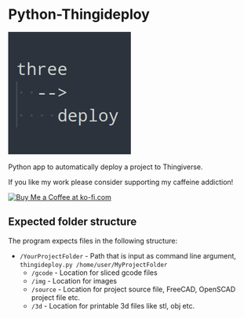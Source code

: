 # Python-Thingideploy

![Logo](img/Logo.png)

Python app to automatically deploy a project to Thingiverse.

If you like my work please consider supporting my caffeine addiction!

<a href='https://ko-fi.com/U7U6G0X3' target='_blank'><img height='36' style='border:0px;height:36px;' src='https://az743702.vo.msecnd.net/cdn/kofi4.png?v=0' border='0' alt='Buy Me a Coffee at ko-fi.com' /></a>

## Expected folder structure

The program expects files in the following structure:

- `/YourProjectFolder` - Path that is input as command line argument, `thingideploy.py /home/user/MyProjectFolder`
  - `/gcode`    - Location for sliced gcode files
  - `/img`      - Location for images
  - `/source`   - Location for project source file, FreeCAD, OpenSCAD project file etc.
  - `/3d`       - Location for printable 3d files like stl, obj etc.